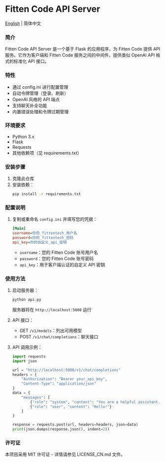 # Fitten Code API Server

[English](https://github.com/bobotechnology/fitten-code-api/blob/master/README.md) | 简体中文

### 简介
Fitten Code API Server 是一个基于 Flask 的应用程序，为 Fitten Code 提供 API 服务。它作为客户端和 Fitten Code 服务之间的中间件，提供类似 OpenAI API 格式的标准化 API 接口。

### 特性
- 通过 config.ini 进行配置管理
- 自动令牌管理（登录、刷新）
- OpenAI 风格的 API 端点
- 支持聊天补全功能
- 内置错误处理和令牌过期管理

### 环境要求
- Python 3.x
- Flask
- Requests
- 其他依赖项（见 requirements.txt）

### 安装步骤
1. 克隆此仓库
2. 安装依赖：
   ```bash
   pip install -r requirements.txt
   ```

### 配置说明
1. 复制或重命名 `config.ini` 并填写您的凭据：
   ```ini
   [Main]
   username=你的_fittentech_用户名
   password=你的_fittentech_密码
   api_key=你的自定义_api_密钥
   ```
   - `username`：您的 Fitten Code 账号用户名
   - `password`：您的 Fitten Code 账号密码
   - `api_key`：用于客户端认证的自定义 API 密钥

### 使用方法
1. 启动服务器：
   ```bash
   python api.py
   ```
   服务器将在 `http://localhost:5000` 运行

2. API 接口：
   - GET `/v1/models`：列出可用模型
   - POST `/v1/chat/completions`：聊天接口

3. API 调用示例：
   ```python
   import requests
   import json

   url = "http://localhost:5000/v1/chat/completions"
   headers = {
       "Authorization": "Bearer your_api_key",
       "Content-Type": "application/json"
   }
   data = {
       "messages": [
           {"role": "system", "content": "You are a helpful assistant."},
           {"role": "user", "content": "Hello!"}
       ]
   }

   response = requests.post(url, headers=headers, json=data)
   print(json.dumps(response.json(), indent=2))
   ```

### 许可证
本项目采用 MIT 许可证 - 详情请参见 LICENSE_CN.md 文件。